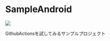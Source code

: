 SampleAndroid
===============
![](https://github.com/dev-terakawa/SampleAndroid/workflows/Android%20CI/badge.svg)

GithubActionsを試してみるサンプルプロジェクト

